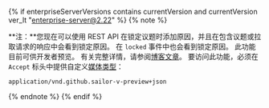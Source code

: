 {% if enterpriseServerVersions contains currentVersion and currentVersion ver_lt "enterprise-server@2.22" %}
{% note %}

**注：**您现在可以使用 REST API 在锁定议题时添加原因，并且在包含议题或拉取请求的响应中会看到锁定原因。 在 `locked` 事件中也会看到锁定原因。 此功能目前可供开发者预览。 有关完整详情，请参阅[博客文章](https://developer.github.com/changes/2018-01-10-lock-reason-api-preview)。 要访问此功能，必须在 `Accept` 标头中提供自定义[媒体类型](/v3/media)：

```
application/vnd.github.sailor-v-preview+json
```

{% endnote %}
{% endif %}
